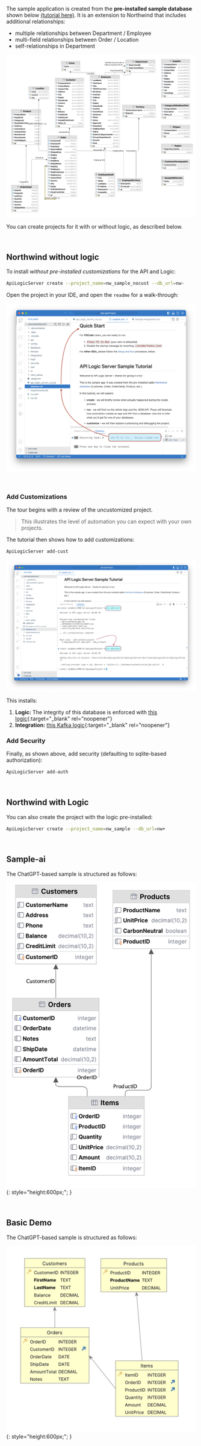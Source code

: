 The sample application is created from the **pre-installed sample database** shown below [(tutorial here)](Tutorial.md).  It is an extension to Northwind that includes additional relationships:

* multiple relationships between Department / Employee
* multi-field relationships between Order / Location
* self-relationships in Department

![Sample Database](images/model/sample-database.png)

You can create projects for it with or without logic, as described below.

&nbsp;

## Northwind without logic

To install _without pre-installed customizations_ for the API and Logic:

```bash
ApiLogicServer create --project_name=nw_sample_nocust --db_url=nw-
```
Open the project in your IDE, and open the `readme` for a walk-through:

![Tutorial Welcome](images/tutorial/welcome.png)

&nbsp;

### Add Customizations

The tour begins with a review of the uncustomized project.  

> This illustrates the level of automation you can expect with your own projects.

The tutorial then shows how to add customizations:

```bash
ApiLogicServer add-cust
```

![sample-customize](images/model/sample-customize.png)

This installs:

1. **Logic:** The integrity of this database is enforced with [this logic](Logic-Why.md##declare-python){:target="_blank" rel="noopener"}
2. **Integration:** [this Kafka logic](Sample-Integration.md){:target="_blank" rel="noopener"}

### Add Security

Finally, as shown above, add security (defaulting to sqlite-based authorization):

```bash
ApiLogicServer add-auth
```

&nbsp;

## Northwind with Logic

You can also create the project with the logic pre-installed:

```bash
ApiLogicServer create --project_name=nw_sample --db_url=nw+
```
&nbsp;

## Sample-ai

The ChatGPT-based sample is structured as follows:

![Sample-ai Database](images/sample-ai/db-diagram.png){: style="height:600px;";  }

&nbsp;

## Basic Demo

The ChatGPT-based sample is structured as follows:

![Sample-ai Database](images/basic_demo/basic_demo_data_model.jpeg){: style="height:600px;";  }



